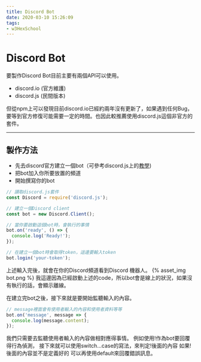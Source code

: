 ```yaml
---
title: Discord Bot
date: 2020-03-10 15:26:09
tags:
- w3HexSchool
---
```


# Discord Bot
要製作Discord Bot目前主要有兩個API可以使用。

* discord.io (官方維護)
* discord.js (民間版本)

但從npm上可以發現目前discord.io已經約兩年沒有更新了，如果遇到任何Bug，要等到官方修復可能需要一定的時間。也因此較推薦使用discord.js這個非官方的套件。

---

## 製作方法

* 先去discord官方建立一個bot（可參考discord.js上的[教學](https://discordjs.guide/preparations/setting-up-a-bot-application.html#creating-your-bot))
* 把bot加入你所要放置的頻道
* 開始撰寫你的bot
```JavaScript
// 讀取discord.js套件
const Discord = require('discord.js');

// 建立一個Discord client
const bot = new Discord.Client();

// 當你要啟動這個bot時，會執行的事情
bot.on('ready', () => {
  console.log('Ready!');
});

// 在建立一個bot時會取得token，這邊要輸入token
bot.login('your-token');
```

上述輸入完後，就會在你的Discord頻道看到Discord 機器人。
{% asset_img bot.png %}
我這邊因為已經啟動上述的code，所以bot會是線上的狀況，如果沒有執行的話，會顯示離線。

在建立完bot之後，接下來就是要開始監聽輸入的內容。
```JavaScript
// message裡面會有使用者輸入的內容和使用者資料等等
bot.on('message', message => {
  console.log(message.content);
});
```
我們只需要去監聽使用者輸入的內容做相對應得事情。
例如使用!作為bot要回覆得行為偵測，
接下來就可以使用switch...case的寫法，來判定!後面的內容
如果!後面的內容並不是定義好的
可以再使用default來回覆錯誤訊息。

